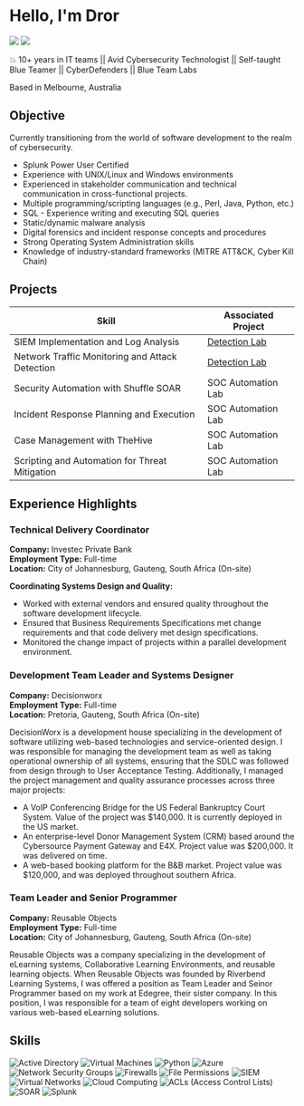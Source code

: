 # Hello, I'm Dror

<a href="https://au.linkedin.com/in/droreyal"><img src="https://img.shields.io/badge/-LinkedIn-0072b1?&style=for-the-badge&logo=linkedin&logoColor=white" /></a>
<a href="https://www.youtube.com/channel/UCKcQFpaOJiCOJMCotmIPsEg"><img src="https://img.shields.io/badge/-YouTube-FF0000?&style=for-the-badge&logo=youtube&logoColor=white" /></a>

💥 10+ years in IT teams || Avid Cybersecurity Technologist || Self-taught Blue Teamer || CyberDefenders || Blue Team Labs

Based in Melbourne, Australia

## Objective
Currently transitioning from the world of software development to the realm of cybersecurity.

- Splunk Power User Certified
- Experience with UNIX/Linux and Windows environments
- Experienced in stakeholder communication and technical communication in cross-functional projects. 
- Multiple programming/scripting languages (e.g., Perl, Java, Python, etc.)
- SQL - Experience writing and executing SQL queries
- Static/dynamic malware analysis
- Digital forensics and incident response concepts and procedures
- Strong Operating System Administration skills
- Knowledge of industry-standard frameworks (MITRE ATT&CK, Cyber Kill Chain)

## Projects


| Skill                                         | Associated Project         |
|-----------------------------------------------|----------------------------|
| SIEM Implementation and Log Analysis          | <a href="https://google.com">Detection Lab</a>|
| Network Traffic Monitoring and Attack Detection | <a href="https://google.com">Detection Lab</a>|
| Security Automation with Shuffle SOAR         | SOC Automation Lab|
| Incident Response Planning and Execution      | SOC Automation Lab|
| Case Management with TheHive                  | SOC Automation Lab|
| Scripting and Automation for Threat Mitigation | SOC Automation Lab|


## Experience Highlights

### Technical Delivery Coordinator
**Company:** Investec Private Bank  
**Employment Type:** Full-time  
**Location:** City of Johannesburg, Gauteng, South Africa (On-site)

**Coordinating Systems Design and Quality:**
- Worked with external vendors and ensured quality throughout the software development lifecycle.
- Ensured that Business Requirements Specifications met change requirements and that code delivery met design specifications.
- Monitored the change impact of projects within a parallel development environment.

### Development Team Leader and Systems Designer
**Company:** Decisionworx  
**Employment Type:** Full-time  
**Location:** Pretoria, Gauteng, South Africa (On-site)

DecisionWorx is a development house specializing in the development of software utilizing web-based technologies and service-oriented design. I was responsible for managing the development team as well as taking operational ownership of all systems, ensuring that the SDLC was followed from design through to User Acceptance Testing. Additionally, I managed the project management and quality assurance processes across three major projects:

- A VoIP Conferencing Bridge for the US Federal Bankruptcy Court System. Value of the project was $140,000. It is currently deployed in the US market. 
- An enterprise-level Donor Management System (CRM) based around the Cybersource Payment Gateway and E4X. Project value was $200,000. It was delivered on time.
- A web-based booking platform for the B&B market. Project value was $120,000, and was deployed throughout southern Africa.

### Team Leader and Senior Programmer
**Company:** Reusable Objects  
**Employment Type:** Full-time  
**Location:** City of Johannesburg, Gauteng, South Africa (On-site)

Reusable Objects was a company specializing in the development of eLearning systems, Collaborative Learning Environments, and reusable learning objects. When Reusable Objects was founded by Riverbend Learning Systems, I was offered a position as Team Leader and Seinor Programmer based on my work at Edegree, their sister company. 
In this position, I was responsible for a team of eight developers working on various web-based eLearning solutions. 

## Skills
<img src="https://img.shields.io/badge/-Active%20Directory-0072b1?style=for-the-badge&logo=active-directory&logoColor=white" alt="Active Directory"> <img src="https://img.shields.io/badge/-Virtual%20Machines-ff5733?style=for-the-badge&logo=virtualbox&logoColor=white" alt="Virtual Machines"> <img src="https://img.shields.io/badge/-Python-0072b1?style=for-the-badge&logo=python&logoColor=white" alt="Python"> <img src="https://img.shields.io/badge/-Azure-0072b1?style=for-the-badge&logo=microsoft-azure&logoColor=white" alt="Azure"> <img src="https://img.shields.io/badge/-Network%20Security%20Groups-ff5733?style=for-the-badge&logo=azuredevops&logoColor=white" alt="Network Security Groups"> <img src="https://img.shields.io/badge/-Firewalls-ff5733?style=for-the-badge&logo=firewall&logoColor=white" alt="Firewalls"> <img src="https://img.shields.io/badge/-File%20Permissions-0072b1?style=for-the-badge&logo=file&logoColor=white" alt="File Permissions"> <img src="https://img.shields.io/badge/-SIEM-ff5733?style=for-the-badge&logo=siem&logoColor=white" alt="SIEM"> <img src="https://img.shields.io/badge/-Virtual%20Networks-ff5733?style=for-the-badge&logo=virtualbox&logoColor=white" alt="Virtual Networks"> <img src="https://img.shields.io/badge/-Cloud%20Computing-0072b1?style=for-the-badge&logo=cloud&logoColor=white" alt="Cloud Computing"> <img src="https://img.shields.io/badge/-ACLs%20(Access%20Control%20Lists)-ff5733?style=for-the-badge&logo=access-control-list&logoColor=white" alt="ACLs (Access Control Lists)"> <img src="https://img.shields.io/badge/-SOAR-0072b1?style=for-the-badge&logo=python&logoColor=white" alt="SOAR"> <img src="https://img.shields.io/badge/-Splunk-ff5733?style=for-the-badge&logo=splunk&logoColor=white" alt="Splunk">





